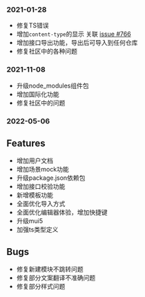 ### 2021-01-28

* 修复TS错误
* 增加`content-type`的显示 关联 [issue #766](https://github.com/thx/rap2-delos/issues/766)
* 增加接口导出功能，导出后可导入到任何仓库
* 修复社区中的各种问题

### 2021-11-08

* 升级node_modules组件包
* 增加国际化功能
* 修复社区中的问题

### 2022-05-06

## Features
* 增加用户文档
* 增加场景mock功能
* 升级package.json依赖包
* 增加接口校验功能
* 新增模板功能
* 全面优化导入方式
* 全面优化编辑器体验，增加快捷键
* 升级mui5
* 加强ts类型定义

## Bugs
* 修复新建模块不跳转问题
* 修复部分文案翻译不准确问题
* 修复部分样式问题

